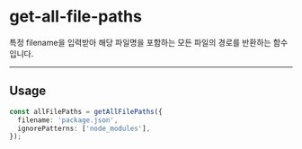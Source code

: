 # get-all-file-paths

특정 filename을 입력받아 해당 파일명을 포함하는 모든 파일의 경로를 반환하는 함수입니다.

---

## Usage

```typescript
const allFilePaths = getAllFilePaths({
  filename: 'package.json',
  ignorePatterns: ['node_modules'],
});
```
